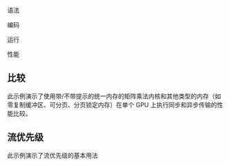语法

编码

运行

性能



## 比较

此示例演示了使用带/不带提示的统一内存的矩阵乘法内核和其他类型的内存（如零复制缓冲区、可分页、分页锁定内存）在单个 GPU 上执行同步和异步传输的性能比较。





## 流优先级

此示例演示了流优先级的基本用法